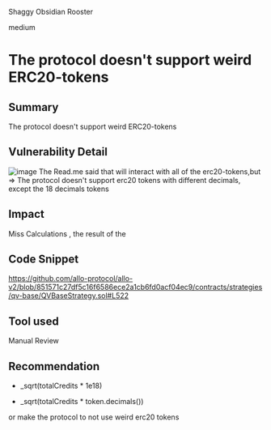 Shaggy Obsidian Rooster

medium

# The protocol doesn't support weird ERC20-tokens
## Summary
The protocol doesn't support weird ERC20-tokens
## Vulnerability Detail
![image](https://github.com/sherlock-audit/2023-09-Gitcoin-NikolaVelevjs/assets/88289662/d21d4774-be56-43e1-bcd8-e722c26fd4a3)
The Read.me said that will interact with all of the erc20-tokens,but =>
The protocol doesn't support erc20 tokens with different decimals, except the 18 decimals tokens
## Impact
Miss Calculations , the result of the 
## Code Snippet
https://github.com/allo-protocol/allo-v2/blob/851571c27df5c16f6586ece2a1cb6fd0acf04ec9/contracts/strategies/qv-base/QVBaseStrategy.sol#L522
## Tool used

Manual Review

## Recommendation
- _sqrt(totalCredits * 1e18)
+ _sqrt(totalCredits * token.decimals())

or make the protocol to not use weird erc20 tokens